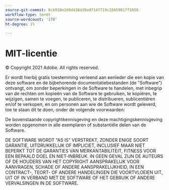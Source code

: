 ```yaml
---
source-git-commit: 8cb918e2d0d438d39a9f14f719c28b5981ff2656
workflow-type: tm+mt
source-wordcount: '170'
ht-degree: 1%

---
```

# MIT-licentie

© Copyright 2021 Adobe. All rights reserved.

Er wordt hierbij gratis toestemming verleend aan eenieder die een kopie van deze software en de bijbehorende documentatiebestanden (de &quot;Software&quot;) ontvangt, om zonder beperkingen in de Software te handelen, met inbegrip van de rechten om kopieën van de Software te gebruiken, te kopiëren, te wijzigen, samen te voegen, te publiceren, te distribueren, sublicentiëren en/of te verkopen, en om personen aan wie de Software wordt geleverd, toe te staan dit te doen, onder de volgende voorwaarden:

De bovenstaande copyrightkennisgeving en deze machtigingskennisgeving worden opgenomen in alle exemplaren of substantiële delen van de Software.

DE SOFTWARE WORDT &quot;AS IS&quot; VERSTREKT, ZONDER ENIGE SOORT GARANTIE, UITDRUKKELIJK OF IMPLICIET, INCLUSIEF MAAR NIET BEPERKT TOT DE GARANTIES VAN MERKANTABILITEIT, FITNESS VOOR EEN BEPAALD DOEL EN NIET-INBREUK. IN GEEN GEVAL ZIJN DE AUTEURS OF DE HOUDERS VAN HET COPYRIGHT AANSPRAKELIJK VOOR AANVRAGEN, SCHADE OF ANDERE AANSPRAKELIJKHEID, IN EEN CONTRACT-, TEORT- OF ANDERE HANDELINGEN DIE VOORTVLOEIEN UIT, UIT OF IN VERBAND MET DE SOFTWARE OF HET GEBRUIK OF ANDERE VERVALSINGEN IN DE SOFTWARE.
